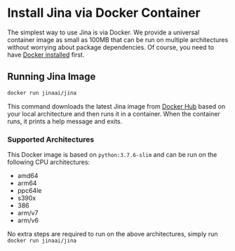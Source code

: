 # Install Jina via Docker Container

The simplest way to use Jina is via Docker. We provide a universal container image as small as 100MB that can be run on multiple architectures without worrying about package dependencies. Of course, you need to have [Docker installed](https://docs.docker.com/install/) first. 

## Running Jina Image

```bash
docker run jinaai/jina
```

This command downloads the latest Jina image from [Docker Hub](https://hub.docker.com/r/jinaai/jina/tags) based on your local architecture and then runs it in a container. When the container runs, it prints a help message and exits.

### Supported Architectures

This Docker image is based on `python:3.7.6-slim` and can be run on the following CPU architectures: 

- amd64
- arm64
- ppc64le
- s390x
- 386
- arm/v7
- arm/v6

No extra steps are required to run on the above architectures, simply run `docker run jinaai/jina`
